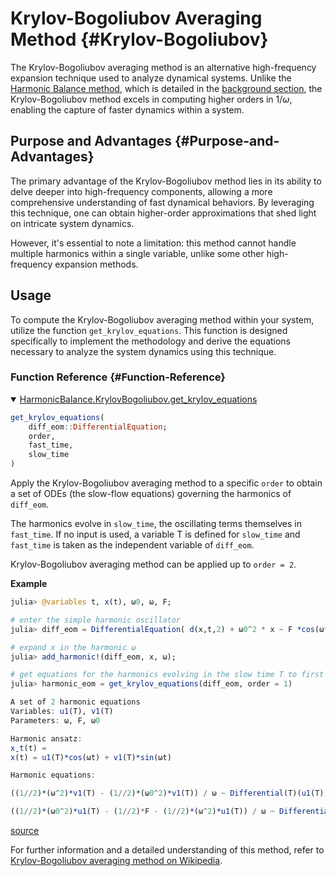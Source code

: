 
# Krylov-Bogoliubov Averaging Method {#Krylov-Bogoliubov}

The Krylov-Bogoliubov averaging method is an alternative high-frequency expansion technique used to analyze dynamical systems. Unlike the [Harmonic Balance method](https://en.wikipedia.org/wiki/Harmonic_balance), which is detailed in the [background section](/background/harmonic_balance#intro_hb), the Krylov-Bogoliubov method excels in computing higher orders in $1/\omega$, enabling the capture of faster dynamics within a system.

## Purpose and Advantages {#Purpose-and-Advantages}

The primary advantage of the Krylov-Bogoliubov method lies in its ability to delve deeper into high-frequency components, allowing a more comprehensive understanding of fast dynamical behaviors. By leveraging this technique, one can obtain higher-order approximations that shed light on intricate system dynamics.

However, it&#39;s essential to note a limitation: this method cannot handle multiple harmonics within a single variable, unlike some other high-frequency expansion methods.

## Usage

To compute the Krylov-Bogoliubov averaging method within your system, utilize the function `get_krylov_equations`. This function is designed specifically to implement the methodology and derive the equations necessary to analyze the system dynamics using this technique.

### Function Reference {#Function-Reference}
<details class='jldocstring custom-block' open>
<summary><a id='HarmonicBalance.KrylovBogoliubov.get_krylov_equations-manual-Krylov-Bogoliubov_method' href='#HarmonicBalance.KrylovBogoliubov.get_krylov_equations-manual-Krylov-Bogoliubov_method'><span class="jlbinding">HarmonicBalance.KrylovBogoliubov.get_krylov_equations</span></a> <Badge type="info" class="jlObjectType jlFunction" text="Function" /></summary>



```julia
get_krylov_equations(
    diff_eom::DifferentialEquation;
    order,
    fast_time,
    slow_time
)

```


Apply the Krylov-Bogoliubov averaging method to a specific `order` to obtain a set of ODEs (the slow-flow equations) governing the harmonics of `diff_eom`.

The harmonics evolve in `slow_time`, the oscillating terms themselves in `fast_time`. If no input is used, a variable T is defined for `slow_time` and `fast_time` is taken as the independent variable of `diff_eom`.

Krylov-Bogoliubov averaging method can be applied up to `order = 2`.

**Example**

```julia
julia> @variables t, x(t), ω0, ω, F;

# enter the simple harmonic oscillator
julia> diff_eom = DifferentialEquation( d(x,t,2) + ω0^2 * x ~ F *cos(ω*t), x);

# expand x in the harmonic ω
julia> add_harmonic!(diff_eom, x, ω);

# get equations for the harmonics evolving in the slow time T to first order
julia> harmonic_eom = get_krylov_equations(diff_eom, order = 1)

A set of 2 harmonic equations
Variables: u1(T), v1(T)
Parameters: ω, F, ω0

Harmonic ansatz:
xˍt(t) =
x(t) = u1(T)*cos(ωt) + v1(T)*sin(ωt)

Harmonic equations:

((1//2)*(ω^2)*v1(T) - (1//2)*(ω0^2)*v1(T)) / ω ~ Differential(T)(u1(T))

((1//2)*(ω0^2)*u1(T) - (1//2)*F - (1//2)*(ω^2)*u1(T)) / ω ~ Differential(T)(v1(T))
```



[source](https://github.com/NonlinearOscillations/HarmonicBalance.jl/blob/372cbbb0e8435a5ab0ff80b9d5ec55fed51e08fd/src/modules/KrylovBogoliubov.jl#L25)

</details>


For further information and a detailed understanding of this method, refer to [Krylov-Bogoliubov averaging method on Wikipedia](https://en.wikipedia.org/wiki/Krylov%E2%80%93Bogoliubov_averaging_method).
